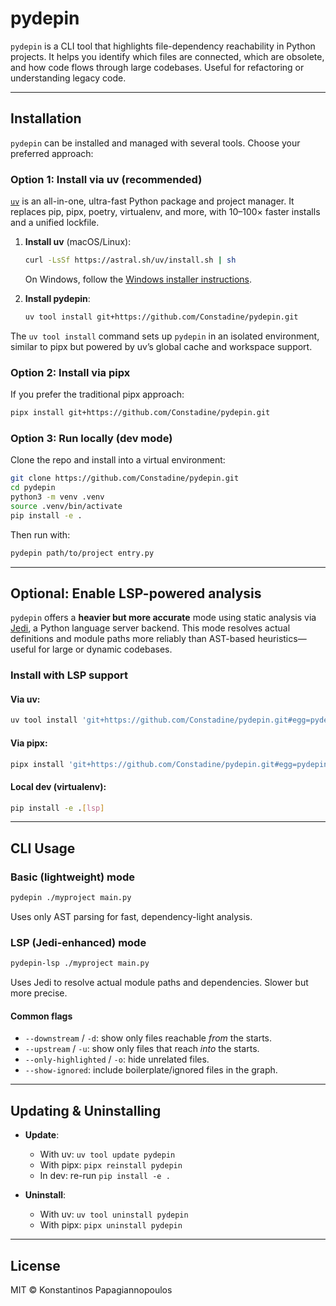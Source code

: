# pydepin

`pydepin` is a CLI tool that highlights file-dependency reachability in Python projects. It helps you identify which files are connected, which are obsolete, and how code flows through large codebases. Useful for refactoring or understanding legacy code.

---

## Installation

`pydepin` can be installed and managed with several tools. Choose your preferred approach:

### Option 1: Install via uv (recommended)

[`uv`](https://docs.astral.sh/uv/) is an all-in-one, ultra-fast Python package and project manager. It replaces pip, pipx, poetry, virtualenv, and more, with 10–100× faster installs and a unified lockfile.

1. **Install uv** (macOS/Linux):

   ```bash
   curl -LsSf https://astral.sh/uv/install.sh | sh
   ```

   On Windows, follow the [Windows installer instructions](https://docs.astral.sh/uv/installation#windows).

2. **Install pydepin**:

   ```bash
   uv tool install git+https://github.com/Constadine/pydepin.git
   ```

The `uv tool install` command sets up `pydepin` in an isolated environment, similar to pipx but powered by uv’s global cache and workspace support.

### Option 2: Install via pipx

If you prefer the traditional pipx approach:

```bash
pipx install git+https://github.com/Constadine/pydepin.git
```

### Option 3: Run locally (dev mode)

Clone the repo and install into a virtual environment:

```bash
git clone https://github.com/Constadine/pydepin.git
cd pydepin
python3 -m venv .venv
source .venv/bin/activate
pip install -e .
```

Then run with:

```bash
pydepin path/to/project entry.py
```

---

## Optional: Enable LSP-powered analysis

`pydepin` offers a **heavier but more accurate** mode using static analysis via [Jedi](https://github.com/davidhalter/jedi), a Python language server backend. This mode resolves actual definitions and module paths more reliably than AST-based heuristics—useful for large or dynamic codebases.

### Install with LSP support

#### Via uv:

```bash
uv tool install 'git+https://github.com/Constadine/pydepin.git#egg=pydepin[lsp]'
```

#### Via pipx:

```bash
pipx install 'git+https://github.com/Constadine/pydepin.git#egg=pydepin[lsp]'
```

#### Local dev (virtualenv):

```bash
pip install -e .[lsp]
```

---

## CLI Usage

### Basic (lightweight) mode

```bash
pydepin ./myproject main.py
```

Uses only AST parsing for fast, dependency-light analysis.

### LSP (Jedi-enhanced) mode

```bash
pydepin-lsp ./myproject main.py
```

Uses Jedi to resolve actual module paths and dependencies. Slower but more precise.

#### Common flags

* `--downstream` / `-d`: show only files reachable *from* the starts.
* `--upstream`   / `-u`: show only files that reach *into* the starts.
* `--only-highlighted` / `-o`: hide unrelated files.
* `--show-ignored`: include boilerplate/ignored files in the graph.

---

## Updating & Uninstalling

* **Update**:

  * With uv: `uv tool update pydepin`
  * With pipx: `pipx reinstall pydepin`
  * In dev: re-run `pip install -e .`

* **Uninstall**:

  * With uv: `uv tool uninstall pydepin`
  * With pipx: `pipx uninstall pydepin`

---

## License

MIT © Konstantinos Papagiannopoulos

